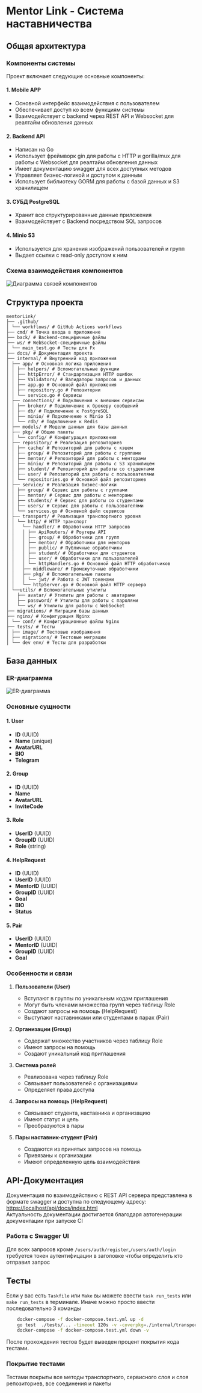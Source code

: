 # Mentor Link - Система наставничества

## Общая архитектура

### Компоненты системы

Проект включает следующие основные компоненты:

#### 1. Mobile APP
- Основной интерфейс взаимодействия с пользователем
- Обеспечивает доступ ко всем функциям системы
- Взаимодействует с backend через REST API и Websocket для реалтайм обновления данных

#### 2. Backend API
- Написан на Go
- Использует фреймворк gin для работы с HTTP и gorilla/mux для работы с Websocket для реалтайм обновления данных
- Имеет документацию swagger для всех доступных методов
- Управляет бизнес-логикой и доступом к данным
- Использует библиотеку GORM для работы с базой данных и S3 хранилищем

#### 3. СУБД PostgreSQL
- Хранит все структурированные данные приложения
- Взаимодействует с Backend посредством SQL запросов

#### 4. Minio S3
- Используется для хранения изображений пользователей и групп
- Выдает ссылки с read-only доступом к ним

### Схема взаимодействия компонентов

![Диаграмма связей компонентов](./c4.png)


## Структура проекта

```
mentorLink/
├── .github/
│ └── workflows/ # GitHub Actions workflows
├── cmd/ # Точка входа в приложение
├── back/ # Backend-специфичные файлы
├── ws/ # WebSocket-специфичные файлы
│ └── main_test.go # Тесты для Fx
├── docs/ # Документация проекта
├── internal/ # Внутренний код приложения
│ ├── app/ # Основная логика приложения
│ │ ├── helpers/ # Вспомогательные функции
│ │ ├── httpError/ # Стандартизация HTTP ошибок
│ │ ├── Validators/ # Валидаторы запросов и данных
│ │ ├── app.go # Основной файл приложения
│ │ ├── repository.go # Репозитории
│ │ └── service.go # Сервисы
│ ├── connections/ # Подключения к внешним сервисам
│ │ ├── broker/ # Подключение к брокеру сообщений
│ │ ├── db/ # Подключение к PostgreSQL
│ │ ├── minio/ # Подключение к Minio S3
│ │ └── rdb/ # Подключение к Redis
│ ├── models/ # Модели данных для базы данных
│ ├── pkg/ # Общие пакеты
│ │ └── config/ # Конфигурация приложения
│ ├── repository/ # Реализация репозиториев
│ │ ├── cache/ # Репозиторий для работы с кэшем
│ │ ├── group/ # Репозиторий для работы с группами
│ │ ├── mentor/ # Репозиторий для работы с менторами
│ │ ├── minio/ # Репозиторий для работы с S3 хранилищем
│ │ ├── student/ # Репозиторий для работы со студентами
│ │ ├── user/ # Репозиторий для работы с пользователями
│ │ └── repositories.go # Основной файл репозиториев
│ ├── service/ # Реализация бизнес-логики
│ │ ├── group/ # Сервис для работы с группами
│ │ ├── mentor/ # Сервис для работы с менторами
│ │ ├── students/ # Сервис для работы со студентами
│ │ ├── users/ # Сервис для работы с пользователями
│ │ └── services.go # Основной файл сервисов
│ ├── transport/ # Реализация транспортного уровня
│ │ └── http/ # HTTP транспорт
│ │   └── handler/ # Обработчики HTTP запросов
│ │   │ ├── ApiRouters/ # Роутеры API
│ │   │ ├── group/ # Обработчики для групп
│ │   │ ├── mentor/ # Обработчики для менторов
│ │   │ ├── public/ # Публичные обработчики
│ │   │ ├── student/ # Обработчики для студентов
│ │   │ ├── user/ # Обработчики для пользователей
│ │   │ └── httpHandlers.go # Основной файл HTTP обработчиков
│ │   ├── middleware/ # Промежуточные обработчики
│ │   ├── pkg/ # Вспомогательные пакеты
│ │   │ └── jwt/ # Работа с JWT токенами
│ │   └── httpServer.go # Основной файл HTTP сервера
│ └──utils/ # Вспомогательные утилиты
│   ├── avatar/ # Утилиты для работы с аватарами
│   ├── password/ # Утилиты для работы с паролями
│   └── ws/ # Утилиты для работы с WebSocket
├── migrations/ # Миграции базы данных
├── nginx/ # Конфигурация Nginx
│ └── conf/ # Конфигурационные файлы Nginx
├── tests/ # Тесты
│ ├── image/ # Тестовые изображения
│ ├── migrations/ # Тестовые миграции
│ └── dev env/ # Тесты для разработки

```

## База данных

### ER-диаграмма
![ER-диаграмма](er_diagrama.png)


### Основные сущности

#### 1. User
- **ID** (UUID)
- **Name** (unique)
- **AvatarURL**
- **BIO**
- **Telegram**

#### 2. Group
- **ID** (UUID)
- **Name**
- **AvatarURL**
- **InviteCode**

#### 3. Role
- **UserID** (UUID)
- **GroupID** (UUID)
- **Role** (string)

#### 4. HelpRequest
- **ID** (UUID)
- **UserID** (UUID)
- **MentorID** (UUID)
- **GroupID** (UUID)
- **Goal**
- **BIO**
- **Status**

#### 5. Pair
- **UserID** (UUID)
- **MentorID** (UUID)
- **GroupID** (UUID)
- **Goal**

### Особенности и связи

1. **Пользователи (User)**
   - Вступают в группы по уникальным кодам приглашения
   - Могут быть членами множества групп через таблицу Role
   - Создают запросы на помощь (HelpRequest)
   - Выступают наставниками или студентами в парах (Pair)

2. **Организации (Group)**
   - Содержат множество участников через таблицу Role
   - Имеют запросы на помощь
   - Создают уникальный код приглашения

3. **Система ролей**
   - Реализована через таблицу Role
   - Связывает пользователей с организациями
   - Определяет права доступа

4. **Запросы на помощь (HelpRequest)**
   - Связывают студента, наставника и организацию
   - Имеют статус и цель
   - Преобразуются в пары

5. **Пары наставник-студент (Pair)**
   - Создаются из принятых запросов на помощь
   - Привязаны к организации
   - Имеют определенную цель взаимодействия

## API-Документация

Документация по взаимодействию с REST API сервера представлена в формате swagger и доступна по следующему адресу: [https://localhost/api/docs/index.html](https://prod-team-14-mkg8u20m.final.prodcontest.ru/api/docs/index.html)  
Актуальность документации достигается благодаря автогенерации документации при запуске CI
### Работа с Swagger UI 
Для всех запросов кроме `/users/auth/register`,`/users/auth/login` требуется токен аутентифицации в заголовке чтобы определить кто отправил запрос

## Тесты
Если у вас есть `Taskfile` или `Make` вы можете ввести `task run_tests` или `make run_tests` в терминале.
Иначе можно просто ввести последовательно 3 команды
```bash
    docker-compose -f docker-compose.test.yml up -d
    go test  ./tests/... -timeout 120s -v -coverpkg=./internal/transport,./internal/service/...,./internal/repository/...,./internal/pkg/...,./internal/connections/...
    docker-compose -f docker-compose.test.yml down -v
```
После прохождения тестов будет выведен процент покрытия кода тестами.
### Покрытие тестами
Тестами покрыты все методы транспортного, сервисного слоя и слоя репозиториев, все соединения и пакеты